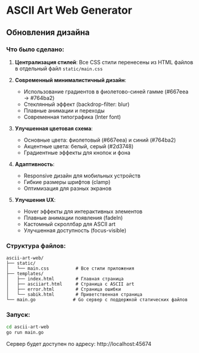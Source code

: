 # ASCII Art Web Generator

## Обновления дизайна

### Что было сделано:

1. **Централизация стилей**: Все CSS стили перенесены из HTML файлов в отдельный файл `static/main.css`

2. **Современный минималистичный дизайн**:
   - Использование градиентов в фиолетово-синей гамме (#667eea → #764ba2)
   - Стеклянный эффект (backdrop-filter: blur)
   - Плавные анимации и переходы
   - Современная типографика (Inter font)

3. **Улучшенная цветовая схема**:
   - Основные цвета: фиолетовый (#667eea) и синий (#764ba2)
   - Акцентные цвета: белый, серый (#2d3748)
   - Градиентные эффекты для кнопок и фона

4. **Адаптивность**:
   - Responsive дизайн для мобильных устройств
   - Гибкие размеры шрифтов (clamp)
   - Оптимизация для разных экранов

5. **Улучшения UX**:
   - Hover эффекты для интерактивных элементов
   - Плавные анимации появления (fadeIn)
   - Кастомный скроллбар для ASCII art
   - Улучшенная доступность (focus-visible)

### Структура файлов:

```
ascii-art-web/
├── static/
│   └── main.css          # Все стили приложения
├── templates/
│   ├── index.html        # Главная страница
│   ├── asciiart.html     # Страница с ASCII art
│   ├── error.html        # Страница ошибки
│   └── sabik.html        # Приветственная страница
└── main.go              # Go сервер с поддержкой статических файлов
```

### Запуск:

```bash
cd ascii-art-web
go run main.go
```

Сервер будет доступен по адресу: http://localhost:45674 